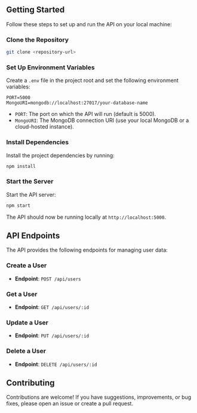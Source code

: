 ## Getting Started

Follow these steps to set up and run the API on your local machine:

### Clone the Repository

```bash
git clone <repository-url>
```

### Set Up Environment Variables

Create a `.env` file in the project root and set the following environment variables:

```env
PORT=5000
MongoURI=mongodb://localhost:27017/your-database-name
```

- `PORT`: The port on which the API will run (default is 5000).
- `MongoURI`: The MongoDB connection URI (use your local MongoDB or a cloud-hosted instance).

### Install Dependencies

Install the project dependencies by running:

```bash
npm install
```

### Start the Server

Start the API server:

```bash
npm start
```

The API should now be running locally at `http://localhost:5000`.



## API Endpoints
The API provides the following endpoints for managing user data:


### Create a User
- **Endpoint**: `POST /api/users`

### Get a User
- **Endpoint**: `GET /api/users/:id`

### Update a User
- **Endpoint**: `PUT /api/users/:id`

### Delete a User
- **Endpoint**: `DELETE /api/users/:id`




## Contributing
Contributions are welcome! If you have suggestions, improvements, or bug fixes, please open an issue or create a pull request.